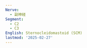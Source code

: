 ```yaml
---
Nerve:
  - 副神経
Segment:
  - C2
  - C3
English: Sternocleidomastoid (SCM)
lastmod: '2025-02-27'
---
```


